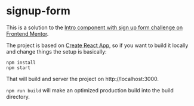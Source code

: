 # signup-form
This is a solution to the [Intro component with sign up form challenge on Frontend Mentor](https://www.frontendmentor.io/challenges/intro-component-with-signup-form-5cf91bd49edda32581d28fd1).

The project is based on [Create React App](https://github.com/facebookincubator/create-react-app), so if you want to build it locally and change things the setup is basically:
```
npm install
npm start
```
That will build and server the project on http://localhost:3000.

```npm run build``` will make an optimized production build into the build directory.
